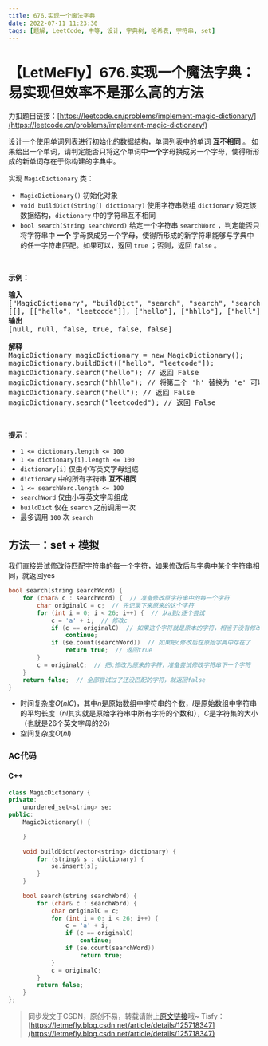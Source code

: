 ```yaml
---
title: 676.实现一个魔法字典
date: 2022-07-11 11:23:30
tags: [题解, LeetCode, 中等, 设计, 字典树, 哈希表, 字符串, set]
---
```


# 【LetMeFly】676.实现一个魔法字典：易实现但效率不是那么高的方法

力扣题目链接：[https://leetcode.cn/problems/implement-magic-dictionary/](https://leetcode.cn/problems/implement-magic-dictionary/)

<p>设计一个使用单词列表进行初始化的数据结构，单词列表中的单词 <strong>互不相同</strong> 。 如果给出一个单词，请判定能否只将这个单词中<strong>一个</strong>字母换成另一个字母，使得所形成的新单词存在于你构建的字典中。</p>

<p>实现 <code>MagicDictionary</code> 类：</p>

<ul>
    <li><code>MagicDictionary()</code> 初始化对象</li>
    <li><code>void buildDict(String[] dictionary)</code> 使用字符串数组 <code>dictionary</code> 设定该数据结构，<code>dictionary</code> 中的字符串互不相同</li>
    <li><code>bool search(String searchWord)</code> 给定一个字符串 <code>searchWord</code> ，判定能否只将字符串中<strong> 一个 </strong>字母换成另一个字母，使得所形成的新字符串能够与字典中的任一字符串匹配。如果可以，返回 <code>true</code> ；否则，返回 <code>false</code> 。</li>
</ul>

<p> </p>

<div class="top-view__1vxA">
<div class="original__bRMd">
<div>
<p><strong>示例：</strong></p>

<pre>
<strong>输入</strong>
["MagicDictionary", "buildDict", "search", "search", "search", "search"]
[[], [["hello", "leetcode"]], ["hello"], ["hhllo"], ["hell"], ["leetcoded"]]
<strong>输出</strong>
[null, null, false, true, false, false]

<strong>解释</strong>
MagicDictionary magicDictionary = new MagicDictionary();
magicDictionary.buildDict(["hello", "leetcode"]);
magicDictionary.search("hello"); // 返回 False
magicDictionary.search("hhllo"); // 将第二个 'h' 替换为 'e' 可以匹配 "hello" ，所以返回 True
magicDictionary.search("hell"); // 返回 False
magicDictionary.search("leetcoded"); // 返回 False
</pre>

<p> </p>

<p><strong>提示：</strong></p>

<ul>
    <li><code>1 <= dictionary.length <= 100</code></li>
    <li><code>1 <= dictionary[i].length <= 100</code></li>
    <li><code>dictionary[i]</code> 仅由小写英文字母组成</li>
    <li><code>dictionary</code> 中的所有字符串 <strong>互不相同</strong></li>
    <li><code>1 <= searchWord.length <= 100</code></li>
    <li><code>searchWord</code> 仅由小写英文字母组成</li>
    <li><code>buildDict</code> 仅在 <code>search</code> 之前调用一次</li>
    <li>最多调用 <code>100</code> 次 <code>search</code></li>
</ul>
</div>
</div>
</div>


    
## 方法一：set + 模拟

我们直接尝试修改待匹配字符串的每一个字符，如果修改后与字典中某个字符串相同，就返回yes

```cpp
bool search(string searchWord) {
    for (char& c : searchWord) {  // 准备修改原字符串中的每一个字符
        char originalC = c;  // 先记录下来原来的这个字符
        for (int i = 0; i < 26; i++) {  // 从a到z逐个尝试
            c = 'a' + i;  // 修改c
            if (c == originalC)  // 如果这个字符就是原本的字符，相当于没有修改
                continue;
            if (se.count(searchWord))  // 如果把c修改后在原始字典中存在了
                return true;  // 返回true
        }
        c = originalC;  // 把c修改为原来的字符，准备尝试修改字符串下一个字符
    }
    return false;  // 全部尝试过了还没匹配的字符，就返回false
}
```

+ 时间复杂度$O(nlC)$，其中$n$是原始数组中字符串的个数，$l$是原始数组中字符串的平均长度（$nl$其实就是原始字符串中所有字符的个数和），$C$是字符集的大小（也就是$26$个英文字母的$26$）
+ 空间复杂度$O(nl)$

### AC代码

#### C++

```cpp
class MagicDictionary {
private:
    unordered_set<string> se;
public:
    MagicDictionary() {

    }
    
    void buildDict(vector<string> dictionary) {
        for (string& s : dictionary) {
            se.insert(s);
        }
    }
    
    bool search(string searchWord) {
        for (char& c : searchWord) {
            char originalC = c;
            for (int i = 0; i < 26; i++) {
                c = 'a' + i;
                if (c == originalC)
                    continue;
                if (se.count(searchWord))
                    return true;
            }
            c = originalC;
        }
        return false;
    }
};
```

> 同步发文于CSDN，原创不易，转载请附上[原文链接](https://blog.tisfy.eu.org/2022/07/11/LeetCode%200676.%E5%AE%9E%E7%8E%B0%E4%B8%80%E4%B8%AA%E9%AD%94%E6%B3%95%E5%AD%97%E5%85%B8/)哦~
> Tisfy：[https://letmefly.blog.csdn.net/article/details/125718347](https://letmefly.blog.csdn.net/article/details/125718347)
